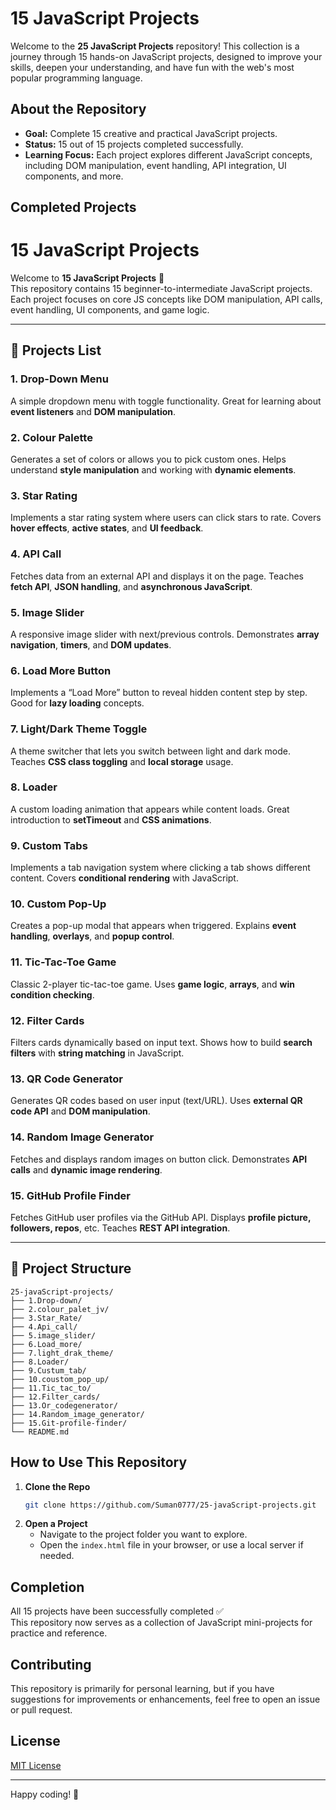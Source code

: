 # 15 JavaScript Projects

Welcome to the **25 JavaScript Projects** repository! This collection is a journey through 15 hands-on JavaScript projects, designed to improve your skills, deepen your understanding, and have fun with the web's most popular programming language.

## About the Repository

- **Goal:** Complete 15 creative and practical JavaScript projects.  
- **Status:** 15 out of 15 projects completed successfully.  
- **Learning Focus:** Each project explores different JavaScript concepts, including DOM manipulation, event handling, API integration, UI components, and more.  

## Completed Projects

# 15 JavaScript Projects

Welcome to **15 JavaScript Projects** 🎉  
This repository contains 15 beginner-to-intermediate JavaScript projects.  
Each project focuses on core JS concepts like DOM manipulation, API calls, event handling, UI components, and game logic.  

---

## 🚀 Projects List

### 1. Drop-Down Menu
A simple dropdown menu with toggle functionality. Great for learning about **event listeners** and **DOM manipulation**.

### 2. Colour Palette
Generates a set of colors or allows you to pick custom ones. Helps understand **style manipulation** and working with **dynamic elements**.

### 3. Star Rating
Implements a star rating system where users can click stars to rate. Covers **hover effects**, **active states**, and **UI feedback**.

### 4. API Call
Fetches data from an external API and displays it on the page. Teaches **fetch API**, **JSON handling**, and **asynchronous JavaScript**.

### 5. Image Slider
A responsive image slider with next/previous controls. Demonstrates **array navigation**, **timers**, and **DOM updates**.

### 6. Load More Button
Implements a “Load More” button to reveal hidden content step by step. Good for **lazy loading** concepts.

### 7. Light/Dark Theme Toggle
A theme switcher that lets you switch between light and dark mode. Teaches **CSS class toggling** and **local storage** usage.

### 8. Loader
A custom loading animation that appears while content loads. Great introduction to **setTimeout** and **CSS animations**.

### 9. Custom Tabs
Implements a tab navigation system where clicking a tab shows different content. Covers **conditional rendering** with JavaScript.

### 10. Custom Pop-Up
Creates a pop-up modal that appears when triggered. Explains **event handling**, **overlays**, and **popup control**.

### 11. Tic-Tac-Toe Game
Classic 2-player tic-tac-toe game. Uses **game logic**, **arrays**, and **win condition checking**.

### 12. Filter Cards
Filters cards dynamically based on input text. Shows how to build **search filters** with **string matching** in JavaScript.

### 13. QR Code Generator
Generates QR codes based on user input (text/URL). Uses **external QR code API** and **DOM manipulation**.

### 14. Random Image Generator
Fetches and displays random images on button click. Demonstrates **API calls** and **dynamic image rendering**.

### 15. GitHub Profile Finder
Fetches GitHub user profiles via the GitHub API. Displays **profile picture, followers, repos**, etc. Teaches **REST API integration**.

---

## 📂 Project Structure

```
25-javaScript-projects/
├── 1.Drop-down/
├── 2.colour_palet_jv/
├── 3.Star_Rate/
├── 4.Api_call/
├── 5.image_slider/
├── 6.Load_more/
├── 7.light_drak_theme/
├── 8.Loader/
├── 9.Custum_tab/
├── 10.coustom_pop_up/
├── 11.Tic_tac_to/
├── 12.Filter_cards/
├── 13.Or_codegenerator/
├── 14.Random_image_generator/
├── 15.Git-profile-finder/
└── README.md
```

## How to Use This Repository

1. **Clone the Repo**
   ```sh
   git clone https://github.com/Suman0777/25-javaScript-projects.git
   ```
2. **Open a Project**
   - Navigate to the project folder you want to explore.
   - Open the `index.html` file in your browser, or use a local server if needed.


## Completion

All 15 projects have been successfully completed ✅  
This repository now serves as a collection of JavaScript mini-projects for practice and reference.

## Contributing

This repository is primarily for personal learning, but if you have suggestions for improvements or enhancements, feel free to open an issue or pull request.

## License

[MIT License](LICENSE)

---

Happy coding! 🚀
